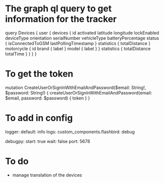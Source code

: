 


# The graph ql query to get information for the tracker

query Devices {
  user {
    devices {
      id
      activated
      latitude
      longitude
      lockEnabled
      deviceType
      orientation
      serialNumber
      vehicleType
      batteryPercentage
      status {
        isConnectedToGSM
        lastPollingTimestamp
      }
      statistics {
        totalDistance
      }
      motorcycle {
        id
        brand {
          label
        }
        model {
          label
        }
      }
      statistics {
        totalDistance
        totalTime
      }
    }
  }
}


# To get the token

mutation CreateUserOrSignInWithEmailAndPassword($email: String!, $password: String!) {
  createUserOrSignInWithEmailAndPassword(email: $email, password: $password) {
    token
  }
}



# To add in config

logger:
    default: info
    logs:
        custom_components.flashbird: debug

debugpy:
  start: true
  wait: false
  port: 5678



# To do
- manage translation of the devices